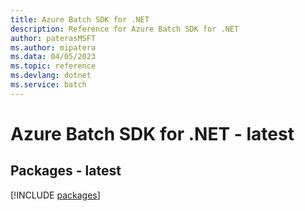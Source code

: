 ```yaml
---
title: Azure Batch SDK for .NET
description: Reference for Azure Batch SDK for .NET
author: paterasMSFT
ms.author: mipatera
ms.data: 04/05/2023
ms.topic: reference
ms.devlang: dotnet
ms.service: batch
---
```

# Azure Batch SDK for .NET - latest
## Packages - latest
[!INCLUDE [packages](batch-index.md)]